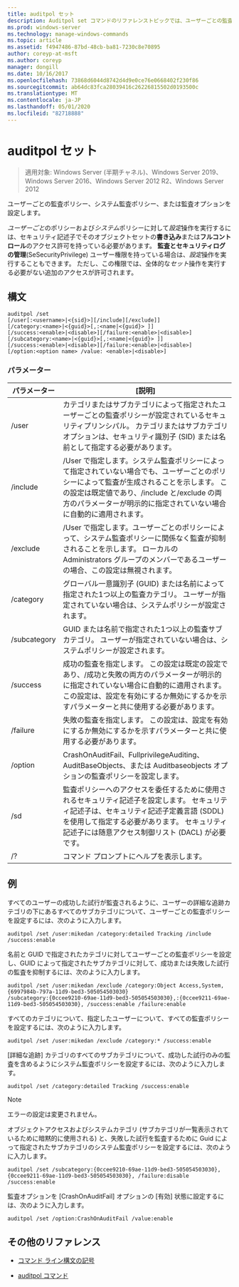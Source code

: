 ```yaml
---
title: auditpol セット
description: Auditpol set コマンドのリファレンストピックでは、ユーザーごとの監査ポリシー、システム監査ポリシー、または監査オプションを設定します。
ms.prod: windows-server
ms.technology: manage-windows-commands
ms.topic: article
ms.assetid: f4947486-87bd-48cb-ba81-7230c8e70895
author: coreyp-at-msft
ms.author: coreyp
manager: dongill
ms.date: 10/16/2017
ms.openlocfilehash: 73868d6044d8742d4d9e0ce76e0668402f230f86
ms.sourcegitcommit: ab64dc83fca28039416c26226815502d0193500c
ms.translationtype: MT
ms.contentlocale: ja-JP
ms.lasthandoff: 05/01/2020
ms.locfileid: "82718888"
---
```

# <a name="auditpol-set"></a>auditpol セット

> 適用対象: Windows Server (半期チャネル)、Windows Server 2019、Windows Server 2016、Windows Server 2012 R2、Windows Server 2012

ユーザーごとの監査ポリシー、システム監査ポリシー、または監査オプションを設定します。

*ユーザーごと*のポリシーおよび*システム*ポリシーに対して*設定*操作を実行するには、セキュリティ記述子でそのオブジェクトセットの**書き込み**または**フルコントロール**のアクセス許可を持っている必要があります。 **監査とセキュリティログの管理**(SeSecurityPrivilege) ユーザー権限を持っている場合は、*設定*操作を実行することもできます。 ただし、この権限では、全体的な*セット*操作を実行する必要がない追加のアクセスが許可されます。

## <a name="syntax"></a>構文

```
auditpol /set
[/user[:<username>|<{sid}>][/include][/exclude]]
[/category:<name>|<{guid}>[,:<name|<{guid}> ]]
[/success:<enable>|<disable>][/failure:<enable>|<disable>]
[/subcategory:<name>|<{guid}>[,:<name|<{guid}> ]]
[/success:<enable>|<disable>][/failure:<enable>|<disable>]
[/option:<option name> /value: <enable>|<disable>]
```

### <a name="parameters"></a>パラメーター

| パラメーター | [説明] |
| --------- | ----------- |
| /user | カテゴリまたはサブカテゴリによって指定されたユーザーごとの監査ポリシーが設定されているセキュリティプリンシパル。 カテゴリまたはサブカテゴリオプションは、セキュリティ識別子 (SID) または名前として指定する必要があります。 |
| /include | /User で指定します。システム監査ポリシーによって指定されていない場合でも、ユーザーごとのポリシーによって監査が生成されることを示します。 この設定は既定値であり、/include と/exclude の両方のパラメーターが明示的に指定されていない場合に自動的に適用されます。 |
| /exclude | /User で指定します。ユーザーごとのポリシーによって、システム監査ポリシーに関係なく監査が抑制されることを示します。 ローカルの Administrators グループのメンバーであるユーザーの場合、この設定は無視されます。 |
| /category | グローバル一意識別子 (GUID) または名前によって指定された1つ以上の監査カテゴリ。 ユーザーが指定されていない場合は、システムポリシーが設定されます。 |
| /subcategory | GUID または名前で指定された1つ以上の監査サブカテゴリ。 ユーザーが指定されていない場合は、システムポリシーが設定されます。 |
| /success | 成功の監査を指定します。 この設定は既定の設定であり、/成功と失敗の両方のパラメーターが明示的に指定されていない場合に自動的に適用されます。 この設定は、設定を有効にするか無効にするかを示すパラメーターと共に使用する必要があります。 |
| /failure | 失敗の監査を指定します。 この設定は、設定を有効にするか無効にするかを示すパラメーターと共に使用する必要があります。 |
| /option | CrashOnAuditFail、FullprivilegeAuditing、AuditBaseObjects、または Auditbaseobjects オプションの監査ポリシーを設定します。 |
| /sd | 監査ポリシーへのアクセスを委任するために使用されるセキュリティ記述子を設定します。 セキュリティ記述子は、セキュリティ記述子定義言語 (SDDL) を使用して指定する必要があります。 セキュリティ記述子には随意アクセス制御リスト (DACL) が必要です。 |
| /? | コマンド プロンプトにヘルプを表示します。 |

## <a name="examples"></a>例

すべてのユーザーの成功した試行が監査されるように、ユーザーの詳細な追跡カテゴリの下にあるすべてのサブカテゴリについて、ユーザーごとの監査ポリシーを設定するには、次のように入力します。

```
auditpol /set /user:mikedan /category:detailed Tracking /include /success:enable
```

名前と GUID で指定されたカテゴリに対してユーザーごとの監査ポリシーを設定し、GUID によって指定されたサブカテゴリに対して、成功または失敗した試行の監査を抑制するには、次のように入力します。

```
auditpol /set /user:mikedan /exclude /category:Object Access,System,{6997984b-797a-11d9-bed3-505054503030}
/subcategory:{0ccee9210-69ae-11d9-bed3-505054503030},:{0ccee9211-69ae-11d9-bed3-505054503030}, /success:enable /failure:enable
```

すべてのカテゴリについて、指定したユーザーについて、すべての監査ポリシーを設定するには、次のように入力します。
```
auditpol /set /user:mikedan /exclude /category:* /success:enable
```

[詳細な追跡] カテゴリのすべてのサブカテゴリについて、成功した試行のみの監査を含めるようにシステム監査ポリシーを設定するには、次のように入力します。

```
auditpol /set /category:detailed Tracking /success:enable
```

> [!NOTE]
> エラーの設定は変更されません。

オブジェクトアクセスおよびシステムカテゴリ (サブカテゴリが一覧表示されているために暗黙的に使用される) と、失敗した試行を監査するために Guid によって指定されたサブカテゴリのシステム監査ポリシーを設定するには、次のように入力します。

```
auditpol /set /subcategory:{0ccee9210-69ae-11d9-bed3-505054503030},{0ccee9211-69ae-11d9-bed3-505054503030}, /failure:disable /success:enable
```

監査オプションを [CrashOnAuditFail] オプションの [有効] 状態に設定するには、次のように入力します。

```
auditpol /set /option:CrashOnAuditFail /value:enable
```

## <a name="additional-references"></a>その他のリファレンス

- [コマンド ライン構文の記号](command-line-syntax-key.md)

- [auditpol コマンド](auditpol.md)
